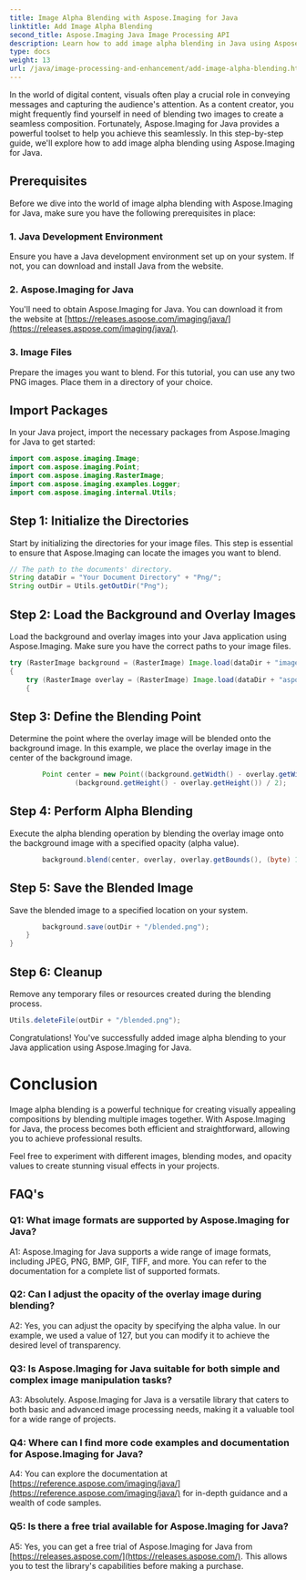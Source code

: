 ```yaml
---
title: Image Alpha Blending with Aspose.Imaging for Java
linktitle: Add Image Alpha Blending
second_title: Aspose.Imaging Java Image Processing API
description: Learn how to add image alpha blending in Java using Aspose.Imaging. Create stunning visual effects with step-by-step guidance.
type: docs
weight: 13
url: /java/image-processing-and-enhancement/add-image-alpha-blending.html/
---
```

In the world of digital content, visuals often play a crucial role in conveying messages and capturing the audience's attention. As a content creator, you might frequently find yourself in need of blending two images to create a seamless composition. Fortunately, Aspose.Imaging for Java provides a powerful toolset to help you achieve this seamlessly. In this step-by-step guide, we'll explore how to add image alpha blending using Aspose.Imaging for Java.

## Prerequisites

Before we dive into the world of image alpha blending with Aspose.Imaging for Java, make sure you have the following prerequisites in place:

### 1. Java Development Environment
Ensure you have a Java development environment set up on your system. If not, you can download and install Java from the website.

### 2. Aspose.Imaging for Java
You'll need to obtain Aspose.Imaging for Java. You can download it from the website at [https://releases.aspose.com/imaging/java/](https://releases.aspose.com/imaging/java/).

### 3. Image Files
Prepare the images you want to blend. For this tutorial, you can use any two PNG images. Place them in a directory of your choice.

## Import Packages

In your Java project, import the necessary packages from Aspose.Imaging for Java to get started:

```java
import com.aspose.imaging.Image;
import com.aspose.imaging.Point;
import com.aspose.imaging.RasterImage;
import com.aspose.imaging.examples.Logger;
import com.aspose.imaging.internal.Utils;
```

## Step 1: Initialize the Directories

Start by initializing the directories for your image files. This step is essential to ensure that Aspose.Imaging can locate the images you want to blend.

```java
// The path to the documents' directory.
String dataDir = "Your Document Directory" + "Png/";
String outDir = Utils.getOutDir("Png");
```

## Step 2: Load the Background and Overlay Images

Load the background and overlay images into your Java application using Aspose.Imaging. Make sure you have the correct paths to your image files.

```java
try (RasterImage background = (RasterImage) Image.load(dataDir + "image0.png"))
{
    try (RasterImage overlay = (RasterImage) Image.load(dataDir + "aspose_logo.png"))
    {
```

## Step 3: Define the Blending Point

Determine the point where the overlay image will be blended onto the background image. In this example, we place the overlay image in the center of the background image.

```java
        Point center = new Point((background.getWidth() - overlay.getWidth()) / 2,
                (background.getHeight() - overlay.getHeight()) / 2);
```

## Step 4: Perform Alpha Blending

Execute the alpha blending operation by blending the overlay image onto the background image with a specified opacity (alpha value).

```java
        background.blend(center, overlay, overlay.getBounds(), (byte) 127);
```

## Step 5: Save the Blended Image

Save the blended image to a specified location on your system.

```java
        background.save(outDir + "/blended.png");
    }
}
```

## Step 6: Cleanup

Remove any temporary files or resources created during the blending process.

```java
Utils.deleteFile(outDir + "/blended.png");
```

Congratulations! You've successfully added image alpha blending to your Java application using Aspose.Imaging for Java.

# Conclusion

Image alpha blending is a powerful technique for creating visually appealing compositions by blending multiple images together. With Aspose.Imaging for Java, the process becomes both efficient and straightforward, allowing you to achieve professional results.

Feel free to experiment with different images, blending modes, and opacity values to create stunning visual effects in your projects.

## FAQ's

### Q1: What image formats are supported by Aspose.Imaging for Java?

A1: Aspose.Imaging for Java supports a wide range of image formats, including JPEG, PNG, BMP, GIF, TIFF, and more. You can refer to the documentation for a complete list of supported formats.

### Q2: Can I adjust the opacity of the overlay image during blending?

A2: Yes, you can adjust the opacity by specifying the alpha value. In our example, we used a value of 127, but you can modify it to achieve the desired level of transparency.

### Q3: Is Aspose.Imaging for Java suitable for both simple and complex image manipulation tasks?

A3: Absolutely. Aspose.Imaging for Java is a versatile library that caters to both basic and advanced image processing needs, making it a valuable tool for a wide range of projects.

### Q4: Where can I find more code examples and documentation for Aspose.Imaging for Java?

A4: You can explore the documentation at [https://reference.aspose.com/imaging/java/](https://reference.aspose.com/imaging/java/) for in-depth guidance and a wealth of code samples.

### Q5: Is there a free trial available for Aspose.Imaging for Java?

A5: Yes, you can get a free trial of Aspose.Imaging for Java from [https://releases.aspose.com/](https://releases.aspose.com/). This allows you to test the library's capabilities before making a purchase.
